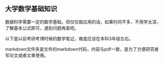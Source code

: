 
大学数学基础知识
------------------

数据科学需要一定的数学基础，但仅仅做应用的话，如果时间不多，不用学太深，了解基本公式即可，遇到问题再查吧。

以下是以前考研考博时候的数学笔记，难度应该在本科3年级左右。 

markdown文件夹是文件的markdown代码，内容与pdf一致，是为了方便研究者写论文或者文章使用。


